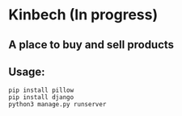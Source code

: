 # Kinbech (In progress)

## A place to buy and sell products

## Usage:
    pip install pillow
    pip install django
    python3 manage.py runserver
